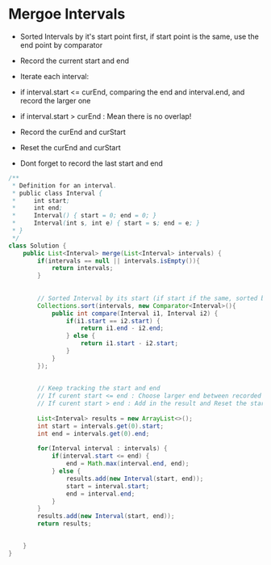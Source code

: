 # Mergoe Intervals
- Sorted Intervals by it's start point first, if start point is the same, use the end point by comparator
- Record the current start and end

- Iterate each interval:
- if interval.start <= curEnd, comparing the end and interval.end, and record the larger one
- if interval.start > curEnd : Mean there is no overlap!
- Record the curEnd and curStart
- Reset the curEnd and curStart
- Dont forget to record the last start and end  


```java
/**
 * Definition for an interval.
 * public class Interval {
 *     int start;
 *     int end;
 *     Interval() { start = 0; end = 0; }
 *     Interval(int s, int e) { start = s; end = e; }
 * }
 */
class Solution {
    public List<Interval> merge(List<Interval> intervals) {
        if(intervals == null || intervals.isEmpty()){
            return intervals;
        }
        
        
        // Sorted Interval by its start (if start if the same, sorted by the end)
        Collections.sort(intervals, new Comparator<Interval>(){
            public int compare(Interval i1, Interval i2) {
                if(i1.start == i2.start) {
                    return i1.end - i2.end;
                } else {
                    return i1.start - i2.start;
                }
            }
        });
        
                
        // Keep tracking the start and end
        // If curent start <= end : Choose larger end between recorded end and current end
        // If curent start > end : Add in the result and Reset the start and end
        
        List<Interval> results = new ArrayList<>();
        int start = intervals.get(0).start;
        int end = intervals.get(0).end;
        
        for(Interval interval : intervals) {
            if(interval.start <= end) {
                end = Math.max(interval.end, end);
            } else {
                results.add(new Interval(start, end));
                start = interval.start;
                end = interval.end;
            }
        }
        results.add(new Interval(start, end));
        return results;
        

    }
}
```
